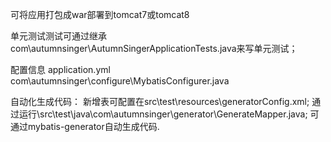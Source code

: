 可将应用打包成war部署到tomcat7或tomcat8

单元测试测试可通过继承com\autumnsinger\AutumnSingerApplicationTests.java来写单元测试；


配置信息
application.yml
com\autumnsinger\configure\MybatisConfigurer.java


自动化生成代码：
新增表可配置在src\test\resources\generatorConfig.xml;
通过运行\src\test\java\com\autumnsinger\generator\GenerateMapper.java;
可通过mybatis-generator自动生成代码.